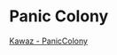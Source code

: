 Panic Colony
==========================

[Kawaz - PanicColony](http://www.kawaz.org/projects/colony/ "Kawaz - PanicColony(仮)")
